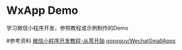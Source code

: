 # WxApp Demo
学习微信小程序开发，参照教程或示例制作的Demo

#参考资料
[微信小程序开发教程-从零开始](http://www.jianshu.com/p/1aa86ae832c0)
[oopsguy/WechatSmallApps](https://github.com/oopsguy/WechatSmallApps)

